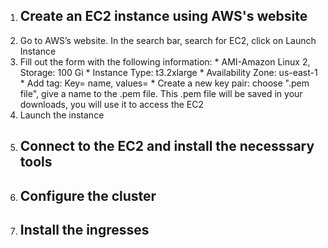 1. ## Create an EC2 instance using AWS's website
  1. Go to AWS’s website. In the search bar, search for EC2, click on Launch Instance
  2. Fill out the form with the following information:
    * AMI-Amazon Linux 2, Storage: 100 Gi
    * Instance Type: t3.2xlarge
    * Availability Zone: us-east-1
    * Add tag: Key= name, values= <choose name for instance>
    * Create a new key pair: choose ".pem file", give a name to the .pem file. This .pem file will be saved in your downloads, you will use it to access the EC2
  3. Launch the instance
2. ## Connect to the EC2 and install the necesssary tools
3. ## Configure the cluster
4. ## Install the ingresses

  
